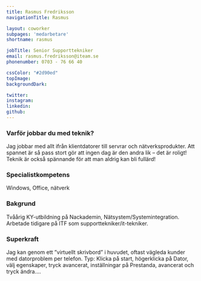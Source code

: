 ```yaml
---
title: Rasmus Fredriksson
navigationTitle: Rasmus

layout: coworker
subpages: 'medarbetare'
shortname: rasmus

jobTitle: Senior Supporttekniker
email: rasmus.fredriksson@iteam.se
phonenumber: 0703 - 76 66 40

cssColor: "#2d90ed"
topImage:
backgroundDark:

twitter:
instagram:
linkedin:
github:
---
```


### Varför jobbar du med teknik?
Jag jobbar med allt ifrån klientdatorer till servrar och nätverksprodukter. Att spannet är så pass stort gör att ingen dag är den andra lik – det är roligt! Teknik är också spännande för att man aldrig kan bli fullärd!

### Specialistkompetens
Windows, Office, nätverk

### Bakgrund
Tvåårig KY-utbildning på Nackademin, Nätsystem/Systemintegration. Arbetade tidigare på ITF som supporttekniker/it-tekniker.

### Superkraft
Jag kan genom ett ”virtuellt skrivbord” i huvudet, oftast vägleda kunder med datorproblem per telefon. Typ: Klicka på start, högerklicka på Dator, välj egenskaper, tryck avancerat, inställningar på Prestanda, avancerat och tryck ändra....